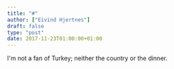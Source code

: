 ```yaml
---
title: "#"
author: ["Eivind Hjertnes"]
draft: false
type: "post"
date: 2017-11-23T01:00:00+01:00
---
```


I'm not a fan of Turkey; neither the country or the dinner.
